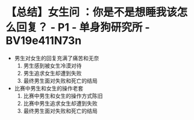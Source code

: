 # 【总结】女生问 ：你是不是想睡我该怎么回复？ - P1 - 单身狗研究所 - BV19e411N73n

-   男生对女生的回复充满了痛苦和无奈
    1.  男生感到被女生冷漠对待
    2.  男生追求女生却遭到失败
    3.  最终男生面对失败和死亡的结局
-   比赛中男生和女生的操作老套
    1.  比赛中男生和女生的操作方式陈旧
    2.  比赛中男生追求女生却遭到失败
    3.  最终男生面对失败和死亡的结局